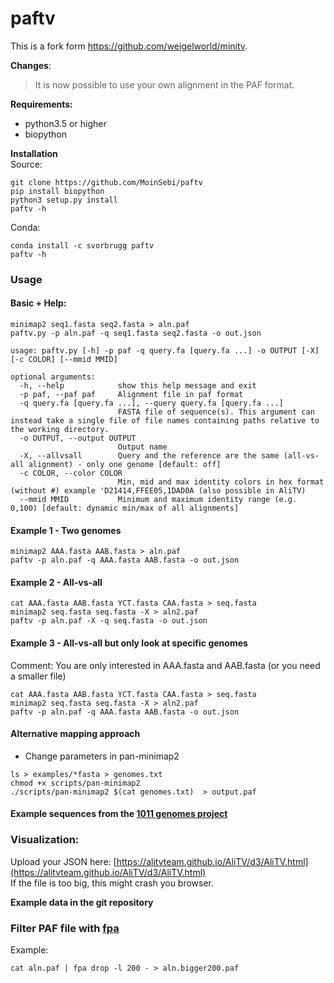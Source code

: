 # paftv


This is a fork form https://github.com/weigelworld/minitv.  

**Changes**:  
> It is now possible to use your own alignment in the PAF format. 

**Requirements:** 
- python3.5 or higher
- biopython

**Installation**  
Source: 
```
git clone https://github.com/MoinSebi/paftv
pip install biopython
python3 setup.py install 
paftv -h 
```

Conda: 
```
conda install -c svorbrugg paftv
paftv -h 
```


### Usage 

#### Basic + Help: 
```
minimap2 seq1.fasta seq2.fasta > aln.paf
paftv.py -p aln.paf -q seq1.fasta seq2.fasta -o out.json
```

```
usage: paftv.py [-h] -p paf -q query.fa [query.fa ...] -o OUTPUT [-X] [-c COLOR] [--mmid MMID]

optional arguments:
  -h, --help            show this help message and exit
  -p paf, --paf paf     Alignment file in paf format
  -q query.fa [query.fa ...], --query query.fa [query.fa ...]
                        FASTA file of sequence(s). This argument can instead take a single file of file names containing paths relative to the working directory.
  -o OUTPUT, --output OUTPUT
                        Output name
  -X, --allvsall        Query and the reference are the same (all-vs-all alignment) - only one genome [default: off]
  -c COLOR, --color COLOR
                        Min, mid and max identity colors in hex format (without #) example 'D21414,FFEE05,1DAD0A (also possible in AliTV)
  --mmid MMID           Minimum and maximum identity range (e.g. 0,100) [default: dynamic min/max of all alignments]

```
#### Example 1 - Two genomes
```
minimap2 AAA.fasta AAB.fasta > aln.paf
paftv -p aln.paf -q AAA.fasta AAB.fasta -o out.json
```

#### Example 2 - All-vs-all 
```
cat AAA.fasta AAB.fasta YCT.fasta CAA.fasta > seq.fasta
minimap2 seq.fasta seq.fasta -X > aln2.paf
paftv -p aln.paf -X -q seq.fasta -o out.json
```

#### Example 3 - All-vs-all but only look at specific genomes
Comment: You are only interested in AAA.fasta and AAB.fasta (or you need a smaller file)
```
cat AAA.fasta AAB.fasta YCT.fasta CAA.fasta > seq.fasta
minimap2 seq.fasta seq.fasta -X > aln2.paf
paftv -p aln.paf -q AAA.fasta AAB.fasta -o out.json
```
  
 

#### Alternative mapping approach 
- Change parameters in pan-minimap2 
```
ls > examples/*fasta > genomes.txt
chmod +x scripts/pan-minimap2
./scripts/pan-minimap2 $(cat genomes.txt)  > output.paf
```

#### Example sequences from the [1011 genomes project](https://www.nature.com/articles/s41586-018-0030-5)
    

### Visualization: 
     
Upload your JSON here: [https://alitvteam.github.io/AliTV/d3/AliTV.html](https://alitvteam.github.io/AliTV/d3/AliTV.html)  
If the file is too big, this might crash you browser. 

**Example data in the git repository**

### Filter PAF file with [**fpa**](https://github.com/natir/fpa)  

Example:
```
cat aln.paf | fpa drop -l 200 - > aln.bigger200.paf 
```